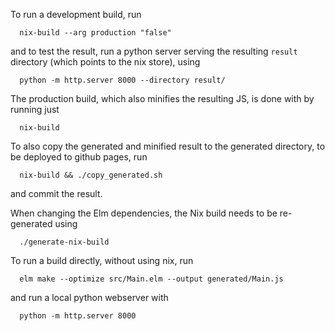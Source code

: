 To run a development build, run
```
  nix-build --arg production "false"
```
and to test the result, run a python server serving the resulting `result` directory (which points to the nix store), using
```
  python -m http.server 8000 --directory result/
```

The production build, which also minifies the resulting JS, is done with by running just
```
  nix-build
```
To also copy the generated and minified result to the generated directory, to be deployed to github pages, run
```
  nix-build && ./copy_generated.sh
```
and commit the result.

When changing the Elm dependencies, the Nix build needs to be re-generated using
```
  ./generate-nix-build
```

To run a build directly, without using nix, run
```
  elm make --optimize src/Main.elm --output generated/Main.js
```
and run a local python webserver with
```
  python -m http.server 8000
```

